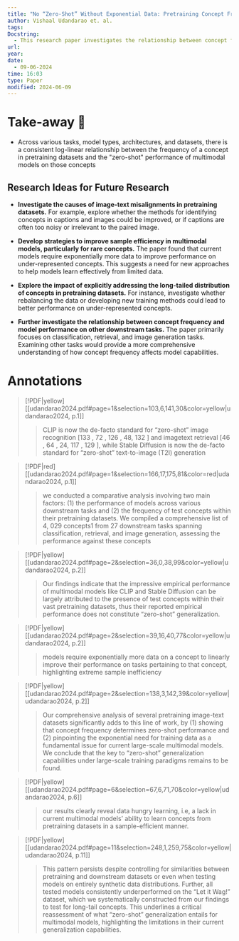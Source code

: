 ```yaml
---
title: "No “Zero-Shot” Without Exponential Data: Pretraining Concept Frequency Determines Multimodal Model Performance"
author: Vishaal Udandarao et. al.
tags: 
Docstring:
  - This research paper investigates the relationship between concept frequency in training data and the performance of multimodal models, particularly in the context of "zero-shot" generalisation. The authors analyse 34 models across 5 standard pretraining datasets, finding that model performance scales linearly with an exponential increase in concept frequency. **This log-linear scaling trend** suggests that current multimodal models exhibit significant sample inefficiency, requiring vast amounts of data to achieve performance improvements. The paper concludes that current "zero-shot" capabilities are limited and proposes the **"Let It Wag!" benchmark**, a long-tailed test set, to encourage further research into addressing these limitations.
url: 
year: 
date:
  - 09-06-2024
time: 16:03
type: Paper
modified: 2024-06-09
---
```

# Take-away 🥡
- Across various tasks, model types, architectures, and datasets, there is a consistent log-linear relationship between the frequency of a concept in pretraining datasets and the "zero-shot" performance of multimodal models on those concepts
## Research Ideas for Future Research
- **Investigate the causes of image-text misalignments in pretraining datasets.** For example, explore whether the methods for identifying concepts in captions and images could be improved, or if captions are often too noisy or irrelevant to the paired image.

- **Develop strategies to improve sample efficiency in multimodal models, particularly for rare concepts.** The paper found that current models require exponentially more data to improve performance on under-represented concepts. This suggests a need for new approaches to help models learn effectively from limited data.
- **Explore the impact of explicitly addressing the long-tailed distribution of concepts in pretraining datasets.** For instance, investigate whether rebalancing the data or developing new training methods could lead to better performance on under-represented concepts.
- **Further investigate the relationship between concept frequency and model performance on other downstream tasks.** The paper primarily focuses on classification, retrieval, and image generation tasks. Examining other tasks would provide a more comprehensive understanding of how concept frequency affects model capabilities.

# Annotations




> [!PDF|yellow] [[udandarao2024.pdf#page=1&selection=103,6,141,30&color=yellow|udandarao2024, p.1]]
> > CLIP is now the de-facto standard for “zero-shot” image recognition [133 , 72 , 126 , 48, 132 ] and imagetext retrieval [46 , 64 , 24, 117 , 129 ], while Stable Diffusion is now the de-facto standard for “zero-shot” text-to-image (T2I) generation

>[!PDF|red] [[udandarao2024.pdf#page=1&selection=166,17,175,81&color=red|udandarao2024, p.1]]
> > we conducted a comparative analysis involving two main factors: (1) the performance of models across various downstream tasks and (2) the frequency of test concepts within their pretraining datasets. We compiled a comprehensive list of 4, 029 concepts1 from 27 downstream tasks spanning classification, retrieval, and image generation, assessing the performance against these concepts

> [!PDF|yellow] [[udandarao2024.pdf#page=2&selection=36,0,38,99&color=yellow|udandarao2024, p.2]]
> > Our findings indicate that the impressive empirical performance of multimodal models like CLIP and Stable Diffusion can be largely attributed to the presence of test concepts within their vast pretraining datasets, thus their reported empirical performance does not constitute “zero-shot” generalization.

> [!PDF|yellow] [[udandarao2024.pdf#page=2&selection=39,16,40,77&color=yellow|udandarao2024, p.2]]
> > models require exponentially more data on a concept to linearly improve their performance on tasks pertaining to that concept, highlighting extreme sample inefficiency

> [!PDF|yellow] [[udandarao2024.pdf#page=2&selection=138,3,142,39&color=yellow|udandarao2024, p.2]]
> > Our comprehensive analysis of several pretraining image-text datasets significantly adds to this line of work, by (1) showing that concept frequency determines zero-shot performance and (2) pinpointing the exponential need for training data as a fundamental issue for current large-scale multimodal models. We conclude that the key to “zero-shot” generalization capabilities under large-scale training paradigms remains to be found.


> [!PDF|yellow] [[udandarao2024.pdf#page=6&selection=67,6,71,70&color=yellow|udandarao2024, p.6]]
> > our results clearly reveal data hungry learning, i.e, a lack in current multimodal models’ ability to learn concepts from pretraining datasets in a sample-efficient manner.

> [!PDF|yellow] [[udandarao2024.pdf#page=11&selection=248,1,259,75&color=yellow|udandarao2024, p.11]]
> > This pattern persists despite controlling for similarities between pretraining and downstream datasets or even when testing models on entirely synthetic data distributions. Further, all tested models consistently underperformed on the “Let it Wag!” dataset, which we systematically constructed from our findings to test for long-tail concepts. This underlines a critical reassessment of what “zero-shot” generalization entails for multimodal models, highlighting the limitations in their current generalization capabilities. 





